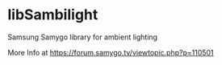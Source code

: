 # libSambilight
Samsung Samygo library for ambient lighting

More Info at https://forum.samygo.tv/viewtopic.php?p=110501

